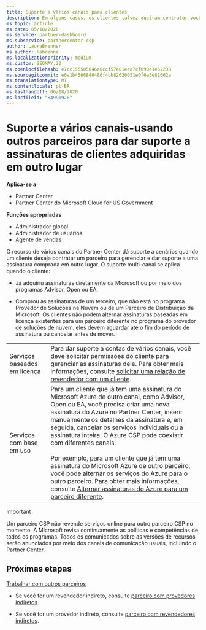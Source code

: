 ```yaml
---
title: Suporte a vários canais para clientes
description: Em alguns casos, os clientes talvez queiram contratar você para provisionar e dar suporte a uma assinatura comprada em outro lugar.
ms.topic: article
ms.date: 05/18/2020
ms.service: partner-dashboard
ms.subservice: partnercenter-csp
author: LauraBrenner
ms.author: labrenne
ms.localizationpriority: medium
ms.custom: SEOMAY.20
ms.openlocfilehash: e7cc155505846a0ccf57e01eea7cf090e1e52238
ms.sourcegitcommit: e0a1b4506840486f4bb82620051e0f6a5e81662a
ms.translationtype: MT
ms.contentlocale: pt-BR
ms.lasthandoff: 06/18/2020
ms.locfileid: "84991928"
---
```

# <a name="multi-channel-support---using-other-partners-to-support-customer-subscriptions-purchased-elsewhere"></a>Suporte a vários canais-usando outros parceiros para dar suporte a assinaturas de clientes adquiridas em outro lugar

**Aplica-se a**

- Partner Center
- Partner Center do Microsoft Cloud for US Government

**Funções apropriadas**

- Administrador global
- Administrador de usuários
- Agente de vendas

O recurso de vários canais do Partner Center dá suporte a cenários quando um cliente deseja contratar um parceiro para gerenciar e dar suporte a uma assinatura comprada em outro lugar. O suporte multi-canal se aplica quando o cliente:

- Já adquiriu assinaturas diretamente da Microsoft ou por meio dos programas Advisor, Open ou EA.

- Comprou as assinaturas de um terceiro, que não está no programa Provedor de Soluções na Nuvem ou de um Parceiro de Distribuição da Microsoft. Os clientes não podem alternar assinaturas baseadas em licença existentes para um parceiro diferente no programa do provedor de soluções de nuvem. eles devem aguardar até o fim do período de assinatura ou cancelar antes de mover.

| | |
|---------|---------|
|Serviços baseados em licença    | Para dar suporte a contas de vários canais, você deve solicitar permissões do cliente para gerenciar as assinaturas dele. Para obter mais informações, consulte [solicitar uma relação de revendedor com um cliente](request-a-relationship-with-a-customer.md).   |
|Serviços com base em uso     |  Para um cliente que já tem uma assinatura do Microsoft Azure de outro canal, como Advisor, Open ou EA, você precisa criar uma nova assinatura do Azure no Partner Center, inserir manualmente os detalhes da assinatura e, em seguida, cancelar os serviços individuais ou a assinatura inteira. O Azure CSP pode coexistir com diferentes canais.<br/><br/> Por exemplo, para um cliente que já tem uma assinatura do Microsoft Azure de outro parceiro, você pode alternar os serviços do Azure para o outro parceiro.  Para obter mais informações, consulte [Alternar assinaturas do Azure para um parceiro diferente](switch-azure-subscriptions-to-a-different-partner.md). |

> [!IMPORTANT]  
> Um parceiro CSP não revende serviços online para outro parceiro CSP no momento. A Microsoft revisa continuamente as políticas e competências de todos os programas. Todos os comunicados sobre as versões de recursos serão anunciados por meio dos canais de comunicação usuais, incluindo o Partner Center.

## <a name="next-steps"></a>Próximas etapas

[Trabalhar com outros parceiros](work-with-other-partners.md)

- Se você for um revendedor indireto, consulte [parceiro com provedores indiretos](indirect-reseller-tasks-in-partner-center.md).

- Se você for um provedor indireto, consulte [parceiro com revendedores indiretos](indirect-provider-tasks-in-partner-center.md).
